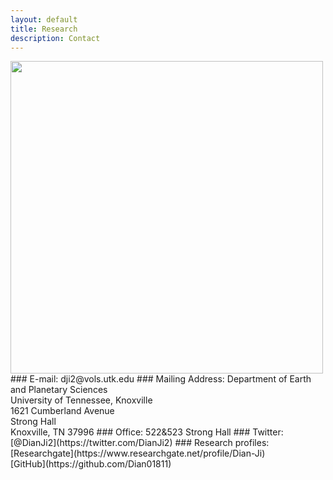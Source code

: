 ```yaml
---
layout: default
title: Research
description: Contact
---
```


<img align="left" src="https://dian01811.github.io/files/stronghall.jpg" width="500">
### E-mail:
dji2@vols.utk.edu
### Mailing Address:
Department of Earth and Planetary Sciences<br>University of Tennessee, Knoxville<br>1621 Cumberland Avenue<br>Strong Hall<br>Knoxville, TN 37996
### Office:
522&523 Strong Hall
### Twitter:
[@DianJi2](https://twitter.com/DianJi2)
### Research profiles:
[Researchgate](https://www.researchgate.net/profile/Dian-Ji)<br>[GitHub](https://github.com/Dian01811)


